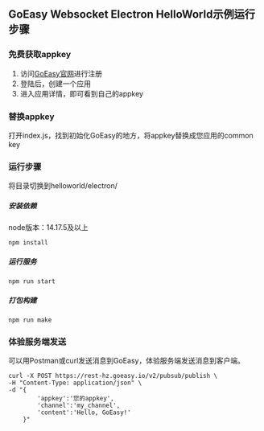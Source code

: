 ## GoEasy Websocket Electron HelloWorld示例运行步骤

### 免费获取appkey
1. 访问[GoEasy官网](https://www.goeasy.io)进行注册
2. 登陆后，创建一个应用
3. 进入应用详情，即可看到自己的appkey

### 替换appkey
打开index.js，找到初始化GoEasy的地方，将appkey替换成您应用的common key

### 运行步骤

将目录切换到helloworld/electron/

##### 安装依赖
node版本：14.17.5及以上
```
npm install
```

##### 运行服务

```
npm run start
```

##### 打包构建

```
npm run make
```


### 体验服务端发送
可以用Postman或curl发送消息到GoEasy，体验服务端发送消息到客户端。

````shell
curl -X POST https://rest-hz.goeasy.io/v2/pubsub/publish \
-H "Content-Type: application/json" \
-d "{
        'appkey':'您的appkey',
        'channel':'my_channel',
        'content':'Hello, GoEasy!'
    }"
    
````
